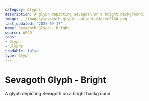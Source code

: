 ```yaml
---
category: Glyphs
description: A glyph depicting Sevagoth on a bright background.
image: ../images/sevagoth-glyph---bright-8decec2760.png
last_updated: '2025-09-17'
name: Sevagoth Glyph - Bright
source: WFCD
tags:
- Glyph
- Glyphs
tradable: false
type: Glyph
---
```


# Sevagoth Glyph - Bright

A glyph depicting Sevagoth on a bright background.


